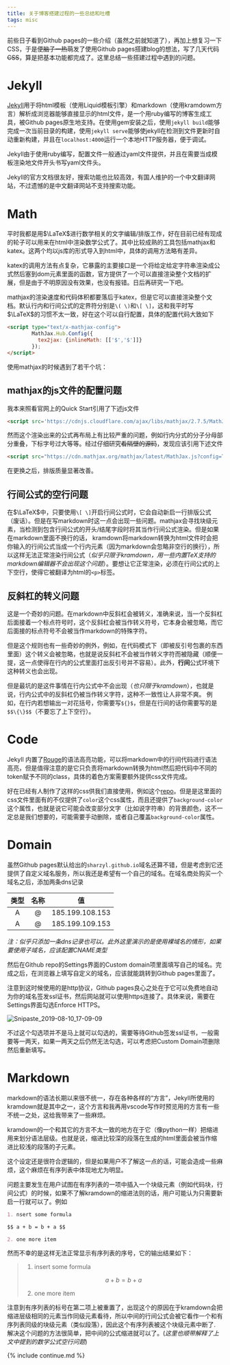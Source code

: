 ```yaml
---
title: 关于博客搭建过程的一些总结和吐槽
tags: misc
---
```


前些日子看到Github pages的一些介绍（虽然之前就知道了），再加上想复习一下CSS，于是便<del>脑子一热</del>萌发了使用Github pages搭建blog的想法，写了几天代码<del>CSS</del>，算是把基本功能都完成了。这里总结一些搭建过程中遇到的问题。 

# Jekyll
[Jekyll](https://jekyllrb.com)用于将html模板（使用Liquid模板引擎）和markdown（使用kramdowm方言）解析成浏览器能够直接显示的html文件，是一个用ruby编写的博客生成工具，被Github pages原生地支持。在使用gem安装之后，使用`jekyll build`能够完成一次当前目录的构建，使用`jekyll serve`能够使jekyll在检测到文件更新时自动重新构建，并且在`localhost:4000`运行一个本地HTTP服务器，便于调试。

Jekyll由于使用ruby编写，配置文件一般通过yaml文件提供，并且在需要当成模板渲染地文件开头书写yaml文件头。

Jekyll的官方文档很友好，搜索功能也比较高效，有国人维护的一个中文翻译网站，不过遗憾的是中文翻译网站不支持搜索功能。

# Math
平时我都是用$\LaTeX$进行数学相关的文字编辑/排版工作，好在目前已经有现成的轮子可以用来在html中渲染数学公式了。其中比较成熟的工具包括mathjax和katex。这两个均以js库的形式导入到html中，具体的调用方法略有差异。

katex的调用方法有点复杂，它暴露的主要接口是一个将给定给定字符串渲染成公式然后塞到dom元素里面的函数，官方提供了一个可以直接渲染整个文档的扩展，但是由于不明原因没有效果，也没有报错。日后再研究一下吧。

mathjax的渲染速度和代码体积都要落后于katex，但是它可以直接渲染整个文档。默认行内和行间公式的定界符分别是`\( \)`和`\[ \]`，这和我平时写 $\LaTeX$的习惯不太一致，好在这个可以自行配置，具体的配置代码大致如下

```html
<script type="text/x-mathjax-config">
        MathJax.Hub.Config({
          tex2jax: {inlineMath: [['$','$']]}
        });
</script>
```

使用mathjax的时候遇到了若干个坑：

## mathjax的js文件的配置问题
我本来照看官网上的Quick Start引用了下述js文件

```html
<script src='https://cdnjs.cloudflare.com/ajax/libs/mathjax/2.7.5/MathJax.js?config=TeX-MML-AM_CHTML' async></script>
```

然而这个渲染出来的公式再布局上有比较严重的问题，例如行内分式的分子分母部分重叠，下标字号过大等等。经过仔细研究<del>看隔壁的源码</del>，发现应该引用下述文件

```html
<script src="https://cdn.mathjax.org/mathjax/latest/MathJax.js?config=TeX-AMS-MML_HTMLorMML" async></script>
```
在更换之后，排版质量显著改善。

## 行间公式的空行问题
在$\LaTeX$中，只要使用`\[ \]`开启行间公式时，它会自动新启一行排版公式（废话）。但是在写markdown时这一点会出现一些问题。mathjax会寻找块级元素，当检测到包含行间公式的开头/结尾字段时将其当作行间公式渲染。但是如果在markdown里面不换行的话，
kramdown将markdown转换为html文件时会把你输入的行间公式当成一个行内元素（因为markdown会忽略非空行的换行），所以这样无法正常渲染行间公式（*似乎只限于kramdown，用一些内置$TeX$支持的markdown编辑器不会出现这个问题*）。要想让它正常渲染，必须在行间公式的上下空行，使得它被翻译为html的`<p>`标签。

## 反斜杠的转义问题
这是一个奇妙的问题。在markdown中反斜杠会被转义，准确来说，当一个反斜杠后面接着一个标点符号时，这个反斜杠会被当作转义符号，它本身会被忽略，而它后面接的标点符号不会被当作markdown的特殊字符。

但是这个规则也有一些奇妙的例外，例如，在代码模式下（即被反引号包裹的东西里面）这个转义会被忽略，也就是说反斜杠不会被当作转义字符而被隐藏（顺便一提，这一点使得在行内的公式里面打出反引号并不容易）。此外，**行间**公式环境下这种转义也会出现。

但是最坑的是这件事情在行内公式中不会出现（*也只限于kramdown*），也就是说，行内公式中的反斜杠仍被当作转义字符，这种不一致性让人非常不爽。
例如，在行内若想输出一对花括号，你需要写`${}$`，但是在行间的话你需要写的是`$$\{\}$$`（不要忘了上下空行）。


# Code
Jekyll 内置了[Rouge](http://rouge.jneen.net/)的语法高亮功能，可以将markdown中的行间代码进行语法高亮，但是值得注意的是它只负责将markdown转换为html然后把代码中不同的token赋予不同的class，具体的着色方案需要额外提供css文件完成。

好在已经有人制作了这样的css供我们直接使用，例如这个[repo](https://github.com/jwarby/jekyll-pygments-themes)。但是是这里面的css文件里面有的不仅提供了`color`这个css属性，而且还提供了`background-color`这个属性，也就是说它可能会改变部分文字（比如说字符串）的背景颜色，这不一定总是我们想要的，可能需要手动删除，或者自己覆盖`background-color`属性。

# Domain
虽然Github pages默认给出的`sharzyl.github.io`域名还算不错，但是考虑到它还提供了自定义域名服务，所以我还是希望有一个自己的域名。在域名商处购买一个域名之后，添加两条dns记录

类型| 名称| 值
:-:|:-:|:-:
A|@|185.199.108.153
A|@|185.199.109.153

*注：似乎只添加一条dns记录也可以。此外这里演示的是使用裸域名的情形，如果要使用子域名，应该配置CNAME类型*

然后在Github repo的Settings界面的Custom domain项里面填写自己的域名。完成之后，在浏览器上填写自定义的域名，应该就能跳转到Github pages里面了。

注意到这时候使用的是http协议，Github pages良心之处在于它可以免费地自动为你的域名签发ssl证书，然后网站就可以使用https连接了。具体来说，需要在Settings界面勾选Enforce HTTPS。

![Snipaste_2019-08-10_17-09-09](https://i.loli.net/2019/08/10/7nKa45hJZixroLG.png)

不过这个勾选项并不是马上就可以勾选的，需要等待Github签发ssl证书，一般需要等一两天，如果一两天之后仍然无法勾选，可以考虑把Custom Domain项删除然后重新填写。

# Markdown
markdown的语法长期以来很不统一，存在各种各样的“方言”，Jekyll所使用的kramdown就是其中之一，这个方言和我再用vscode写作时预览用的方言有一些不统一之处，这给我带来了一些麻烦。

kramdown的一个和其它的方言不太一致的地方在于它（像python一样）把缩进用来划分语法层级。也就是说，缩进比较深的段落在生成的html里面会被当作缩进比较浅的段落的子元素。

这个设定还是很符合逻辑的，但是如果用户不了解这一点的话，可能会造成一些麻烦，这个麻烦在有序列表中体现地尤为明显。

问题主要发生在用户试图在有序列表的一项中插入一个块级元素（例如代码块，行间公式）的时候，如果不了解kramdown的缩进法则的话，用户可能认为只需要新启一行就可以了。例如
```markdown
1. nsert some formula

$$ a + b = b + a $$

2. one more item
```

然而不幸的是这样无法正常显示有序列表的序号，它的输出结果如下：

>1. insert some formula
>
>$$ a + b = b + a $$
>
>2. one more item

注意到有序列表的标号在第二项上被重置了，出现这个的原因在于kramdown会把缩进层级相同的元素当作同级元素看待，所以中间的行间公式会被它看作一个和有序列表同级的块级元素（类似段落），因此这个有序列表被这个块级元素中断了. 解决这个问题的方法很简单，把中间的公式缩进就可以了。(*这里也顺带解释了上文中提到的数学公式空行问题*)

{% include continue.md %}